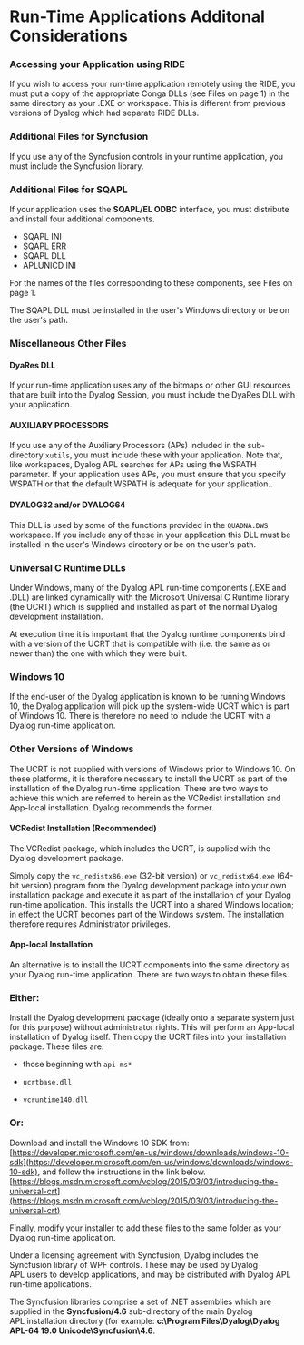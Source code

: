 # Run-Time Applications Additonal Considerations

### Accessing your Application using RIDE

If you wish to access your run-time application remotely using the RIDE, you must  put a copy of the appropriate Conga DLLs (see Files on page 1) in the same directory as your .EXE or workspace. This is different from previous versions of Dyalog which had separate RIDE DLLs.

### Additional Files for Syncfusion

If you use any of the Syncfusion controls in your runtime application, you must include the Syncfusion library.

### Additional Files for SQAPL

If your application uses the **SQAPL/EL ODBC** interface, you must distribute and install four additional components.

- SQAPL INI
- SQAPL ERR
- SQAPL DLL
- APLUNICD INI

For the names of the files corresponding to these components, see Files on page 1.

The SQAPL DLL must be installed in the user's Windows directory or be on the user's path.

### Miscellaneous Other Files

#### DyaRes DLL

If your run-time application uses any of the bitmaps or other GUI resources that are built into the Dyalog Session, you must include the DyaRes DLL with your application.

#### AUXILIARY PROCESSORS

If you use any of the Auxiliary Processors (APs) included in the sub-directory `xutils`, you must include these with your application. Note that, like workspaces, Dyalog APL searches for APs using the WSPATH parameter. If your application uses APs, you must ensure that you specify WSPATH or that the default WSPATH is adequate for your application..

#### DYALOG32 and/or DYALOG64

This DLL is used by some of the functions provided in the `QUADNA.DWS` workspace. If you include any of these in your application this DLL must be installed in the user's Windows directory or be on the user's path.

### Universal C Runtime DLLs

Under Windows, many of the Dyalog APL run-time components (.EXE and .DLL) are linked dynamically with the Microsoft Universal C Runtime library (the UCRT) which is supplied and installed as part of the normal Dyalog development installation.

At execution time it is important that the Dyalog runtime components bind with a version of the UCRT that is compatible with (i.e. the same as or newer than) the one with which they were built.

### Windows 10

If the end-user of the Dyalog application is known to be running Windows 10, the Dyalog application will pick up the system-wide UCRT which is part of Windows 10. There is therefore no need to include the UCRT with a Dyalog run-time application.

### Other Versions of Windows

The UCRT is not supplied with versions of Windows prior to Windows 10. On these platforms, it is therefore necessary to install the UCRT as part of the installation of the Dyalog run-time application. There are two ways to achieve this which are referred to herein as the VCRedist installation and App-local installation. Dyalog recommends the former.

#### VCRedist Installation (Recommended)

The VCRedist package, which includes the UCRT, is supplied with the Dyalog development package.

Simply copy the `vc_redistx86.exe` (32-bit version) or `vc_redistx64.exe` (64-bit version) program from the Dyalog development package into your own installation package and  execute it as part of the installation of your Dyalog run-time application. This installs the UCRT into a shared Windows location; in effect the UCRT becomes part of the Windows system. The installation therefore requires Administrator privileges.

#### App-local Installation

An alternative is to install the UCRT components into the same directory as your Dyalog run-time application. There are two ways to obtain these files.

### Either:

Install the Dyalog development package (ideally onto a separate system just for this purpose) without administrator rights. This will perform an App-local installation of Dyalog itself. Then copy the UCRT files into your installation package. These files are:

- those beginning with `api-ms*`
- `ucrtbase.dll`

- `vcruntime140.dll`

### Or:

Download and install the Windows 10 SDK from:[https://developer.microsoft.com/en-us/windows/downloads/windows-10-sdk](https://developer.microsoft.com/en-us/windows/downloads/windows-10-sdk), and follow the instructions in the link below.[https://blogs.msdn.microsoft.com/vcblog/2015/03/03/introducing-the-universal-crt](https://blogs.msdn.microsoft.com/vcblog/2015/03/03/introducing-the-universal-crt)

Finally, modify your installer to add these files to the same folder as your Dyalog run-time application.

Under a licensing agreement with Syncfusion, Dyalog includes the Syncfusion library of WPF controls. These may be used by Dyalog APL users to develop applications, and may be distributed with Dyalog APL run-time applications.

The Syncfusion libraries comprise a set of .NET assemblies which are supplied in the **Syncfusion/4.6** sub-directory of the main Dyalog APL installation directory (for example: **c:\Program Files\Dyalog\Dyalog APL-64 19.0 Unicode\Syncfusion\4.6**.
